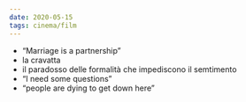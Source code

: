 ```yaml
---
date: 2020-05-15
tags: cinema/film
---
```

- “Marriage is a partnership”
- la cravatta
- il paradosso delle formalità che impediscono il semtimento
- “I need some questions”
- “people are dying to get down here”
